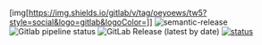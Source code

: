 [img[https://img.shields.io/gitlab/v/tag/oeyoews/tw5?style=social&logo=gitlab&logoColor=]]
![semantic-release](https://img.shields.io/badge/%20%20%F0%9F%93%A6%F0%9F%9A%80-semantic--release-e10079.svg)
<img alt="Gitlab pipeline status" src="https://img.shields.io/gitlab/pipeline-status/oeyoews/tw5?branch=tw6">
<img alt="GitLab Release (latest by date)" src="https://img.shields.io/gitlab/v/release/oeyoews/tw5">
<a href="https://www.jsdelivr.com/package/gh/oeyoews/img" target="_blank"><img alt="status" src="https://data.jsdelivr.com/v1/package/gh/oeyoews/img/badge" /></a>
